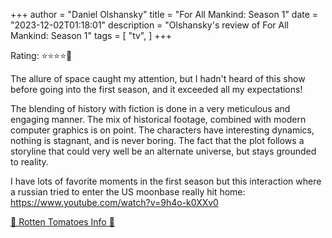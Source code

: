+++
author = "Daniel Olshansky"
title = "For All Mankind: Season 1"
date = "2023-12-02T01:18:01"
description = "Olshansky's review of For All Mankind: Season 1"
tags = [
    "tv",
]
+++

Rating: ⭐⭐⭐⭐🌟

The allure of space caught my attention, but I hadn't heard of this show before going into the first season, and it exceeded all my expectations!

The blending of history with fiction is done in a very meticulous and engaging manner. The mix of historical footage, combined with modern computer graphics is on point. The characters have interesting dynamics, nothing is stagnant, and is never boring. The fact that the plot follows a storyline that could very well be an alternate universe, but stays grounded to reality.

I have lots of favorite moments in the first season but this interaction where a russian tried to enter the US moonbase really hit home: https://www.youtube.com/watch?v=9h4o-k0XXv0

[🍅 Rotten Tomatoes Info 🍅](https://www.rottentomatoes.com/tv/for_all_mankind/s01)
